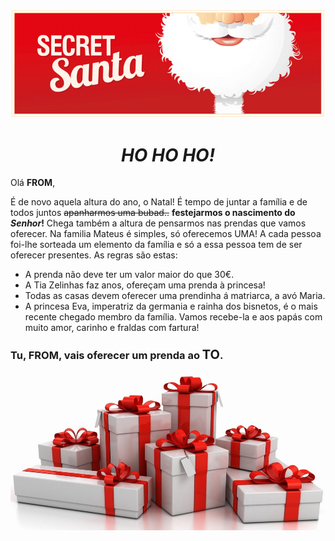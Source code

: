 ![enter image description here](images/santa.gif)
<center><h1><i>HO HO HO!</i></h1></center>

Olá **FROM**,  

  É de novo aquela altura do ano, o Natal! É tempo de juntar a família e de todos
  juntos ~~apanharmos uma bubad..~~ **festejarmos o nascimento do _Senhor_!**
  Chega também a altura de pensarmos nas prendas que vamos oferecer. Na familia
  Mateus é simples, só oferecemos UMA! A cada pessoa foi-lhe sorteada um elemento da família e só a essa pessoa tem de ser oferecer presentes.
  As regras são estas:

  - A prenda não deve ter um valor maior do que 30€.
  - A Tia Zelinhas faz anos, ofereçam uma prenda à princesa!
  - Todas as casas devem oferecer uma prendinha á matriarca, a avó Maria.
  - A princesa Eva, imperatriz da germania e rainha dos bisnetos, é o mais recente chegado membro da família. Vamos recebe-la e aos papás com muito amor, carinho e fraldas com fartura! 

### Tu, FROM, vais oferecer um prenda ao **<span style="font-size: 20px">TO</span>**.  
  

![enter image description here](images/presents.jpg)
